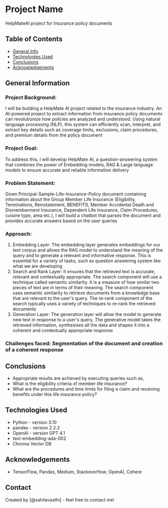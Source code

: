 # Project Name
HelpMateAI project for Insurance policy documents


## Table of Contents
* [General Info](#general-information)
* [Technologies Used](#technologies-used)
* [Conclusions](#conclusions)
* [Acknowledgements](#acknowledgements)

## General Information
### Project Background:
I will be building a HelpMate AI project related to the insurance industry. An AI-powered project to extract information from insurance policy documents can revolutionize how policies are analyzed and understood. Using natural language processing (NLP), this system can efficiently scan, interpret, and extract key details such as coverage limits, exclusions, claim procedures, and premium details from the policy document
### Project Goal:
To address this, I will develop HelpMate AI, a question-answering system that combines the power of Embedding models, RAG & Large language models to ensure accurate and reliable information delivery
### Problem Statement:
Given Principal-Sample-Life-Insurance-Policy document containing information about the Group Member Life Insurance (Eligibility, Terminations, Reinstatement, BENEFITS, Member Accidental Death and Dismemberment Insurance, Dependent Life Insurance, Claim Procedures, cuisine type, area etc.), I will build a chatbot that parses the document and provides accurate answers based on the user queries
### Approach:
1. Embedding Layer: The embedding layer generates embeddings for our text corpus and allows the RAG model to understand the meaning of the query and to generate a relevant and informative response. This is essential for a variety of tasks, such as question answering system like what we are developing
2. Search and Rank Layer: It ensures that the retrieved text is accurate, relevant and contextually appropriate. The search component will use a technique called semantic similarity. It is a measure of how similar two pieces of text are in terms of their meaning. The search component uses semantic similarity to retrieve documents from a knowledge base that are relevant to the user's query. The re-rank component of the search typically uses a variety of techniques to re-rank the retrieved documents
3. Generation Layer: The generation layer will allow the model to generate new text in response to a user's query. The generative model takes the retrieved information, synthesises all the data and shapes it into a coherent and contextually appropriate response
### Challenges faced: Segmentation of the document and creation of a coherent response

## Conclusions
- Appropriate results are achieved by executing queries such as,
- What is the eligibility criteria of member life insurance?
- What are the procedures and time limits for filing a claim and receiving benefits under this life insurance policy?

## Technologies Used
- Python - version 3.10
- pandas - version 2.2.2
- OpenAI - version GPT 4.1
- text-embedding-ada-002 
- Chroma Vector DB

## Acknowledgements
- TensorFlow, Pandas, Medium, Stackoverflow, OpenAI, Cohere

## Contact
Created by [@sahilavasthi] - feel free to contact me!
